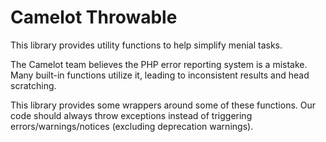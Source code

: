 Camelot Throwable
==============

This library provides utility functions to help simplify menial tasks.

The Camelot team believes the PHP error reporting system is a mistake. Many
built-in functions utilize it, leading to inconsistent results and head
scratching.

This library provides some wrappers around some of these functions. Our code
should always throw exceptions instead of triggering errors/warnings/notices
(excluding deprecation warnings).

